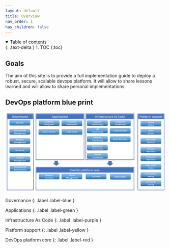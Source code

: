 ```yaml
---
layout: default
title: Overview
nav_order: 1
has_children: false
---
```


<details open markdown="block">
  <summary>
    Table of contents
  </summary>
  {: .text-delta }
1. TOC
{:toc}
</details>

## Goals

The aim of this site is to provide a full implementation guide to deploy a robust, secure, scalable devops platform.
It will allow to share lessons learned and will allow to share personal implementations.

## DevOps platform blue print

![DevOps platform overview](assets/images/devopsplatformblueprint.png)

Governance
{: .label .label-blue }

Applications
{: .label .label-green }

Infrastructure As Code
{: .label .label-purple }

Platform support
{: .label .label-yellow }

DevOps platform core
{: .label .label-red }
